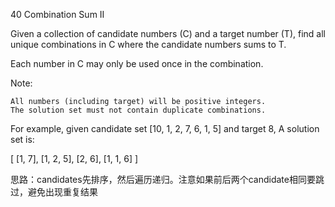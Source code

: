 40 Combination Sum II

Given a collection of candidate numbers (C) and a target number (T), find all unique combinations in C where the candidate numbers sums to T.

Each number in C may only be used once in the combination.

Note:

    All numbers (including target) will be positive integers.
    The solution set must not contain duplicate combinations.

For example, given candidate set [10, 1, 2, 7, 6, 1, 5] and target 8,
A solution set is:

[
  [1, 7],
  [1, 2, 5],
  [2, 6],
  [1, 1, 6]
]

思路：candidates先排序，然后遍历递归。注意如果前后两个candidate相同要跳过，避免出现重复结果